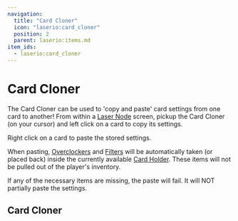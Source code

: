 ```yaml
---
navigation:
  title: "Card Cloner"
  icon: "laserio:card_cloner"
  position: 2
  parent: laserio:items.md
item_ids:
  - laserio:card_cloner
---
```


# Card Cloner

The Card Cloner can be used to 'copy and paste' card settings from one card to another! From within a [Laser Node](./laser_node.md) screen, pickup the Card Cloner (on your cursor) and left click on a card to copy its settings. 

Right click on a card to paste the stored settings.

When pasting, [Overclockers](./overclocker_card.md) and [Filters](./filters.md) will be automatically taken (or placed back) inside the currently available [Card Holder](./card_holder.md). These items will not be pulled out of the player's inventory.

If any of the necessary items are missing, the paste will fail. It will NOT partially paste the settings.

## Card Cloner



<Recipe id="laserio:card_cloner" />

